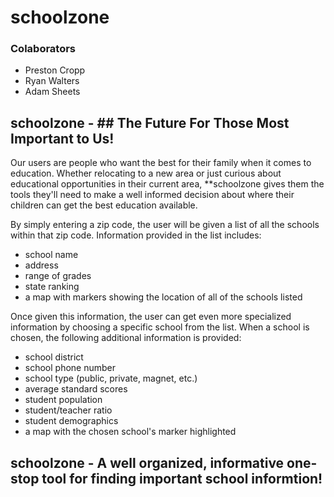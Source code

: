 # schoolzone
### Colaborators

* Preston Cropp
* Ryan Walters
* Adam Sheets

## schoolzone - ## The Future For Those Most Important to Us!

Our users are people who want the best for their family when it comes to education. Whether relocating to a new area or just curious about educational opportunities in their current area, **schoolzone gives them the tools they'll need to make a well informed decision about where their children can get the best education available.

By simply entering a zip code, the user will be given a list of all the schools within that zip code.  Information provided in the list includes: 

* school name
* address
* range of grades
* state ranking
* a map with markers showing the location of all of the schools listed

Once given this information, the user can get even more specialized information by choosing a specific school from the list. When a school is chosen, the following additional information is provided:

* school district
* school phone number
* school type (public, private, magnet, etc.)
* average standard scores
* student population
* student/teacher ratio
* student demographics
* a map with the chosen school's marker highlighted

## schoolzone - A well organized, informative one-stop tool for finding important school informtion!